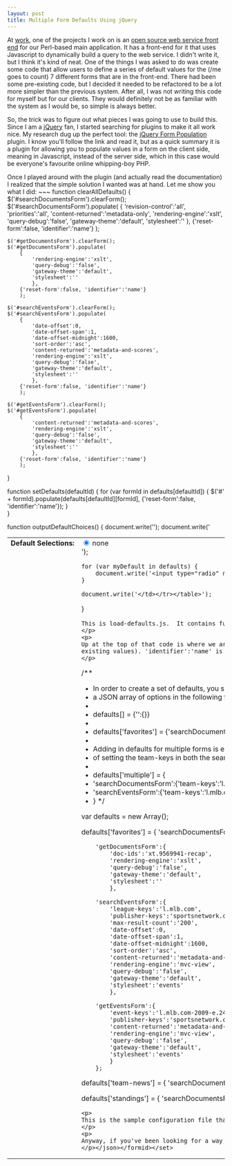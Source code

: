 ```yaml
--- 
layout: post
title: Multiple Form Defaults Using jQuery
---
```

<p>At <a href="http://www.xmlteam.com">work</a>, one of the projects I work on is an <a href="http://www.sportsstandards.org/sd/sportscaster">open source web service front end</a> for our Perl-based main application.  It has a front-end for it that uses Javascript to dynamically build a query to the web service.  I didn't write it, but I think it's kind of neat.  One of the things I was asked to do was create some code that allow users to define a series of default values for the (/me goes to count) 7 different forms that are in the front-end.  There had been some pre-existing code, but I decided it needed to be refactored to be a lot more simpler than the previous system.  After all, I was not writing this code for myself but for our clients.  They would definitely not be as familiar with the system as I would be, so simple is always better.
</p>
<p>
So, the trick was to figure out what pieces I was going to use to build this.  Since I am a <a href="http://jquery.com">jQuery</a> fan, I started searching for plugins to make it all work nice.  My research dug up the perfect tool: the <a href="http://www.keyframesandcode.com/resources/javascript/jQuery/demos/populate-demo.html">jQuery Form Population</a> plugin.  I know you'll follow the link and read it, but as a quick summary it is a plugin for allowing you to populate values in a form on the client side, meaning in Javascript, instead of the server side, which in this case would be everyone's favourite online whipping-boy PHP.</p>
<p>
Once I played around with the plugin (and actually read the documentation) I realized that the simple solution I wanted was at hand.  Let me show you what I did:
~~~
function clearAllDefaults() {
	$('#searchDocumentsForm').clearForm();
	$('#searchDocumentsForm').populate(
		{
			'revision-control':'all',
			'priorities':'all',
			'content-returned':'metadata-only',
			'rendering-engine':'xslt',
			'query-debug':'false',
			'gateway-theme':'default',
			'stylesheet':''
			}, 
		{'reset-form':false, 'identifier':'name'}
		);

	$('#getDocumentsForm').clearForm();
	$('#getDocumentsForm').populate(
		{
			'rendering-engine':'xslt',
			'query-debug':'false',
			'gateway-theme':'default',
			'stylesheet':''
			}, 
		{'reset-form':false, 'identifier':'name'}
		);

	$('#searchEventsForm').clearForm();
	$('#searchEventsForm').populate(
		{
			'date-offset':0,
			'date-offset-span':1,
			'date-offset-midnight':1600,
			'sort-order':'asc',
			'content-returned':'metadata-and-scores',
			'rendering-engine':'xslt',
			'query-debug':'false',
			'gateway-theme':'default',
			'stylesheet':''
			}, 
		{'reset-form':false, 'identifier':'name'}
		);

	$('#getEventsForm').clearForm();
	$('#getEventsForm').populate(
		{
			'content-returned':'metadata-and-scores',
			'rendering-engine':'xslt',
			'query-debug':'false',
			'gateway-theme':'default',
			'stylesheet':''
			}, 
		{'reset-form':false, 'identifier':'name'}
		);
}

function setDefaults(defaultId) {
	for (var formId in defaults[defaultId]) {
		$('#' + formId).populate(defaults[defaultId][formId], {'reset-form':false, 'identifier':'name'});
	}	
}

function outputDefaultChoices() {
	document.write('<table width="200"><tr valign="top"><td width="100" nowrap><b>Default Selections:</b></td>');
	document.write('<td nowrap><input type="radio" name="defaultSet" value="none" checked onChange="clearAllDefaults();"/> none<br />');
	
	for (var myDefault in defaults) {
		document.write('<input type="radio" name="defaultSet" value="' + myDefault + '" onChange="clearAllDefaults();setDefaults(\'' + myDefault + '\');"/> ' + myDefault + '<br />');
	}

	document.write('</td></tr></table>');
}
~~~
This is load-defaults.js.  It contains functions that I want to use to set the defaults.  I think it's pretty self-explanatory.  I would like a less-ugly way of implementing what I did in outputDefaultChoices(), so let me know if there is a better way.  
</p>
<p>
Up at the top of that code is where we are setting a bunch of defaults for when the form front-end is initially loaded.  The populate plugin accepts JSON containing not only the key-value pairs of form field name and value respectively, but also accepts a bunch of very useful options.  'reset-form':false tells the plugin to not simple reset the form when populating (we might not want to overwrite some existing values). 'identifier':'name' is a cool feature of the plugin that allows you to specify *how* you want the plugin to figure out how to map the field names you sent it already to the form itself.  Default is 'id' but much of the existing form did not have id fields for the form fields, so I figured it was less work for me to make the plugin figure it out. ;)
</p>
~~~
/**
 * In order to create a set of defaults, you simply have to create
 * a JSON array of options in the following format
 *
 * defaults[<set name>] = {'<formid>':{<json pairs of fields and values>}}
 * 
 * defaults['favorites'] = {'searchDocumentsForm':{'team-keys':'l.mlb.com-t.18', 'fixture-keys':'general-news', 'date-window':'2400'}};
 * 
 * Adding in defaults for multiple forms is easy.  Here's an example
 * of setting the team-keys in both the searchDocuments and searchEvents forms
 *
 * defaults['multiple'] = {
 *	'searchDocumentsForm':{'team-keys':'l.mlb.com-t.17'},
 *	'searchEventsForm':{'team-keys':'l.mlb.com-t.17'}
 * }
 */

var defaults = new Array();

defaults['favorites'] = {
		'searchDocumentsForm':{
			'league-keys':'l.mlb.com', 
			'fixture-keys':'general-news', 
			'date-window':'2400',
			'publisher-keys':'sportsnetwork.com',
			'max-result-count':'5',
			'revision-control':'all',
			'priorities':'all',
			'content-returned':'metadata-only',
			'rendering-engine':'xslt',
			'query-debug':'false',
			'gateway-theme':'default',
			'stylesheet':''
			},

		'getDocumentsForm':{
			'doc-ids':'xt.9569941-recap', 
			'rendering-engine':'xslt',
			'query-debug':'false',
			'gateway-theme':'default',
			'stylesheet':''
			},

		'searchEventsForm':{
			'league-keys':'l.mlb.com', 
			'publisher-keys':'sportsnetwork.com',
			'max-result-count':'200',
			'date-offset':0,
			'date-offset-span':1,
			'date-offset-midnight':1600,
			'sort-order':'asc',
			'content-returned':'metadata-and-scores',
			'rendering-engine':'mvc-view',
			'query-debug':'false',
			'gateway-theme':'default',
			'stylesheet':'events'
			},

		'getEventsForm':{
			'event-keys':'l.mlb.com-2009-e.24850',
			'publisher-keys':'sportsnetwork.com',
			'content-returned':'metadata-and-scores',
			'rendering-engine':'mvc-view',
			'query-debug':'false',
			'gateway-theme':'default',
			'stylesheet':'events'
			}
		};
		
defaults['team-news'] = {
		'searchDocumentsForm':{
			'team-keys':'l.mlb.com-t.18', 
			'fixture-keys':'general-news,post-event-coverage,pre-event-coverage', 
			'date-window':'9600',
			'publisher-keys':'sportsnetwork.com',
			'max-result-count':'5',
			'revision-control':'latest-only',
			'priorities':'all',
			'content-returned':'metadata-only',
			'rendering-engine':'xslt',
			'query-debug':'false',
			'gateway-theme':'default',
			'stylesheet':'sportsml2html-listing'
			}
		};
		
defaults['standings'] = {
		'searchDocumentsForm':{
			'league-keys':'l.mlb.com', 
			'fixture-keys':'standings-by-division', 
			'date-window':4800,
			'max-result-count':1,
			'revision-control':'all',
			'priorities':'all',
			'content-returned':'all-content',
			'rendering-engine':'xslt',
			'query-debug':'false',
			'gateway-theme':'default',
			'stylesheet':'sportsmlt'
			}
		};
~~~
<p>
This is the sample configuration file that we distribute with the application to show people how to use it.  Look, I even provided instructions at the top on how to use it!
</p>
<p>
Anyway, if you've been looking for a way to create multiple sets of defaults for your forms, switchable with the click of a button, I hope this code is useful to you.
</p></json></formid></set>
